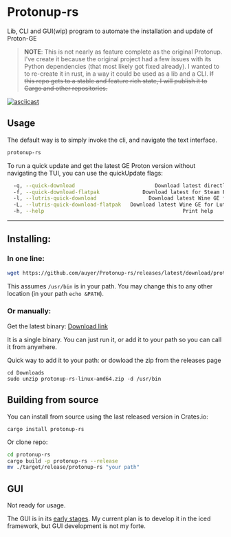 # Protonup-rs

Lib, CLI and GUI(wip) program to automate the installation and update of Proton-GE

> **NOTE**: This is not nearly as feature complete as the original Protonup.
> I've create it because the original project had a few issues with its Python dependencies (that most likely got fixed already). 
> I wanted to to re-create it in rust, in a way it could be used as a lib and a CLI.
> ~~If this repo gets to a stable and feature rich state, I will publish it to Cargo and other repositories.~~

[![asciicast](https://asciinema.org/a/rEO6Oipjn4rBkTWAtH1IFf3Xe.svg)](https://asciinema.org/a/rEO6Oipjn4rBkTWAtH1IFf3Xe)

## Usage

The default way is to simply invoke the cli, and navigate the text interface.
```bash
protonup-rs
```

To run a quick update and get the latest GE Proton version without navigating the TUI, you can use the quickUpdate flags:
```bash
  -q, --quick-download                          Download latest directly
  -f, --quick-download-flatpak              Download latest for Steam FlatPak
  -l, --lutris-quick-download                 Download latest Wine GE for Lutris
  -L, --lutris-quick-download-flatpak   Download latest Wine GE for Lutris FlatPak
  -h, --help                                             Print help
```
---

## Installing:

### In one line:

```bash
wget https://github.com/auyer/Protonup-rs/releases/latest/download/protonup-rs-linux-amd64.tar.gz -O - | tar -xz && zenity --password | sudo -S mv protonup-rs /usr/bin/
```

This assumes `/usr/bin` is in your path. You may change this to any other location (in your path ```echo &PATH```).


### Or manually:

Get the latest binary:
[Download link](https://github.com/auyer/Protonup-rs/releases/latest/download/protonup-rs-linux-amd64.zip)

It is a single binary. You can just run it, or add it to your path so you can call it from anywhere.

Quick way to add it to your path:
or dowload the zip from the releases page
```
cd Downloads
sudo unzip protonup-rs-linux-amd64.zip -d /usr/bin
```


## Building from source

You can install from source using the last released version in Crates.io:

```
cargo install protonup-rs
```

Or clone repo:

```bash
cd protonup-rs
cargo build -p protonup-rs --release
mv ./target/release/protonup-rs "your path"
```


## GUI

Not ready for usage.

The GUI is in its [early stages](https://github.com/auyer/Protonup-rs/tree/feature/gui). My current plan is to develop it in the iced framework, but GUI development is not my forte.

